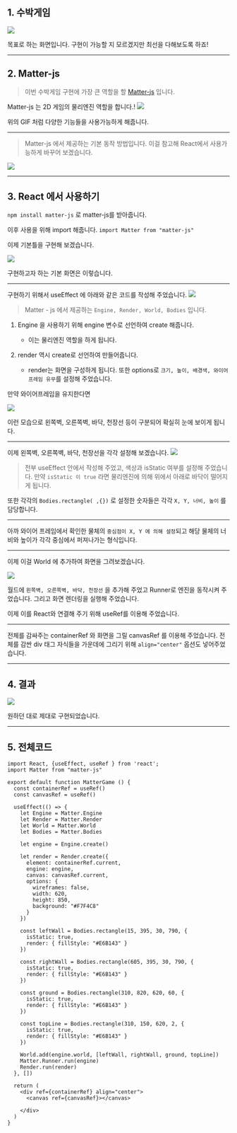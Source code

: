 ## 1. 수박게임
![](https://velog.velcdn.com/images/swan/post/d8e545f9-05d6-4c7e-ae0c-ad75f0f04dba/image.png)

목표로 하는 화면입니다.
구현이 가능할 지 모르겠지만 최선을 다해보도록 하죠!

---

## 2. Matter-js
>이번 수박게임 구현에 가장 큰 역할을 할 [Matter-js](https://brm.io/matter-js/) 입니다.

Matter-js 는 2D 게임의 물리엔진 역할을 합니다.!
![](https://velog.velcdn.com/images/swan/post/85c60fb9-c2d3-41d4-8a3a-28718528dc73/image.gif)

위의 GIF 처럼 다양한 기능들을 사용가능하게 해줍니다.

---
>Matter-js 에서 제공하는 기본 동작 방법입니다.
이걸 참고해 React에서 사용가능하게 바꾸어 보겠습니다.

![](https://velog.velcdn.com/images/swan/post/59960be1-188a-481f-8a77-6b05bc992922/image.png)


---

## 3. React 에서 사용하기

`npm install matter-js` 로 matter-js를 받아줍니다.

이후 사용을 위해 import 해줍니다.
`import Matter from "matter-js"`

이제 기본틀을 구현해 보겠습니다.

![](https://velog.velcdn.com/images/swan/post/88808b0e-717d-4ab7-9542-087f14701a0f/image.png)

구현하고자 하는 기본 화면은 이렇습니다.

---

구현하기 위해서 useEffect 에 아래와 같은 코드를 작성해 주었습니다.
![](https://velog.velcdn.com/images/swan/post/e3e92c5f-27f1-4d53-8fa9-9621ca275777/image.png)

>Matter - js 에서 제공하는 `Engine, Render, World, Bodies` 입니다.

1. Engine 을 사용하기 위해 engine 변수로 선언하여 create 해줍니다. 
 	- 이는 물리엔진 역할을 하게 됩니다.

2. render 역시 create로 선언하여 만들어줍니다.
	- render는 화면을 구성하게 됩니다. 또한 options로 `크기, 높이, 배경색, 와이어프레임 유무`를 설정해 주었습니다.
    
만약 와이어프레임을 유지한다면 

![](https://velog.velcdn.com/images/swan/post/44ea418d-a633-45e1-94c2-5182b088a115/image.png)

이런 모습으로 왼쪽벽, 오른쪽벽, 바닥, 천장선 등이 구분되어 확실히 눈에 보이게 됩니다.

---

이제 왼쪽벽, 오른쪽벽, 바닥, 천장선을 각각 설정해 보겠습니다.
![](https://velog.velcdn.com/images/swan/post/f34c62a9-8972-4125-b052-d17373613666/image.png)

>전부 useEffect 안에서 작성해 주었고, 색상과 isStatic 여부를 설정해 주었습니다.
만약 `isStatic 이 true` 라면 물리엔진에 의해 위에서 아래로 바닥이 떨어지게 됩니다.

또한 각각의 `Bodies.rectangle( ,{})` 로 설정한 숫자들은 각각
`X, Y, 너비, 높이` 를 담당합니다.

---

아까 와이어 프레임에서 확인한 물체의 `중심점이 X, Y 에 의해 설정`되고 해당 물체의 너비와 높이가 각각 중심에서 퍼져나가는 형식입니다.

---

이제 이걸 World 에 추가하여 화면을 그려보겠습니다.

![](https://velog.velcdn.com/images/swan/post/94bf475b-1ca2-4770-9668-c9476c00c0f4/image.png)

월드에 `왼쪽벽, 오른쪽벽, 바닥, 천장선` 을 추가해 주었고 Runner로 엔진을 동작시켜 주었습니다.
그리고 화면 렌더링을 실행해 주었습니다.

이제 이를 React와 연결해 주기 위해 useRef를 이용해 주었습니다.

---

전체를 감싸주는 containerRef 와 화면을 그릴 canvasRef 를 이용해 주었습니다.
전체를 감싼 div 태그 자식들을 가운데에 그리기 위해 `align="center"` 옵션도 넣어주었습니다.

---

## 4. 결과
![](https://velog.velcdn.com/images/swan/post/ff6f625d-264a-48dc-9740-afedd8dd5c7e/image.png)

원하던 대로 제대로 구현되었습니다.

---

## 5. 전체코드
```
import React, {useEffect, useRef } from 'react';
import Matter from "matter-js"

export default function MatterGame () {
  const containerRef = useRef()
  const canvasRef = useRef()

  useEffect(() => {
    let Engine = Matter.Engine
    let Render = Matter.Render
    let World = Matter.World
    let Bodies = Matter.Bodies

    let engine = Engine.create()

    let render = Render.create({
      element: containerRef.current,
      engine: engine,
      canvas: canvasRef.current,
      options: {
        wireframes: false,
        width: 620,
        height: 850,
        background: "#F7F4C8"
      }
    })

    const leftWall = Bodies.rectangle(15, 395, 30, 790, {
      isStatic: true,
      render: { fillStyle: "#E6B143" }
    })

    const rightWall = Bodies.rectangle(605, 395, 30, 790, {
      isStatic: true,
      render: { fillStyle: "#E6B143" }
    })

    const ground = Bodies.rectangle(310, 820, 620, 60, {
      isStatic: true,
      render: { fillStyle: "#E6B143" }
    })

    const topLine = Bodies.rectangle(310, 150, 620, 2, {
      isStatic: true,
      render: { fillStyle: "#E6B143" }
    })

    World.add(engine.world, [leftWall, rightWall, ground, topLine])
    Matter.Runner.run(engine)
    Render.run(render)
  }, [])

  return (
    <div ref={containerRef} align="center">
      <canvas ref={canvasRef}></canvas>

    </div>
  )
}

```
